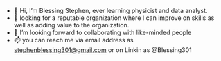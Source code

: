 - 👋 Hi, I’m Blessing Stephen, ever learning physicist and data analyst.
- 👀 looking for a reputable organization where I can improve on skills as well as adding value to the organization.
- 💞️ I’m looking forward to collaborating with like-minded people 
- 📫 you can reach me via email address as stephenblessing301@gmail.com or on Linkin as  @Blessing301

